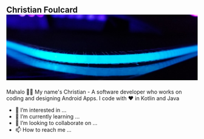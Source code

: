 Christian Foulcard
![Banner](https://github.com/Cfoulcard/Cfoulcard/blob/main/githubtest.png)
--
Mahalo 👋🏽 My name's Christian - A software developer who works on coding and designing Android Apps. I code with ❤ in Kotlin and Java 
- 👀 I’m interested in ...
- 🌱 I’m currently learning ...
- 💞️ I’m looking to collaborate on ...
- 📫 How to reach me ...

<!---
Cfoulcard/Cfoulcard is a ✨ special ✨ repository because its `README.md` (this file) appears on your GitHub profile.
You can click the Preview link to take a look at your changes.
--->

